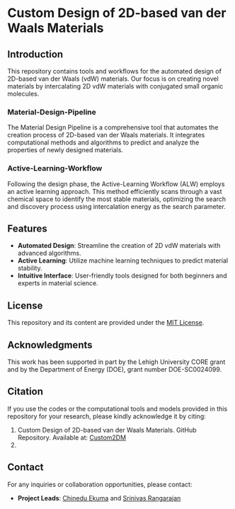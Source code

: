 # Custom Design of 2D-based van der Waals Materials

## Introduction
This repository contains tools and workflows for the automated design of 2D-based van der Waals (vdW) materials. Our focus is on creating novel materials by intercalating 2D vdW materials with conjugated small organic molecules.

### Material-Design-Pipeline
The Material Design Pipeline is a comprehensive tool that automates the creation process of 2D-based van der Waals materials. It integrates computational methods and algorithms to predict and analyze the properties of newly designed materials.

### Active-Learning-Workflow
Following the design phase, the Active-Learning Workflow (ALW) employs an active learning approach. This method efficiently scans through a vast chemical space to identify the most stable materials, optimizing the search and discovery process using intercalation energy as the search parameter.

## Features
- **Automated Design**: Streamline the creation of 2D vdW materials with advanced algorithms.
- **Active Learning**: Utilize machine learning techniques to predict material stability.
- **Intuitive Interface**: User-friendly tools designed for both beginners and experts in material science.


## License

This repository and its content are provided under the [MIT License](LICENSE).


## Acknowledgments

This work has been supported in part by the Lehigh University CORE grant and by the Department of Energy (DOE), grant number DOE-SC0024099. 


## Citation

If you use the codes or the computational tools and models provided in this repository for your research, please kindly acknowledge it by citing:

1. Custom Design of 2D-based van der Waals Materials. GitHub Repository. Available at: [Custom2DM]([https://github.com/gmp007/perovskene-materials](https://github.com/gmp007/Custom-Design-of-2D-based-Materials))
2. 

## Contact

For any inquiries or collaboration opportunities, please contact:

- **Project Leads**: [Chinedu Ekuma](mailto:cekuma1@gmail.com) and [Srinivas Rangarajan](mailto:srr516@lehigh.edu)

